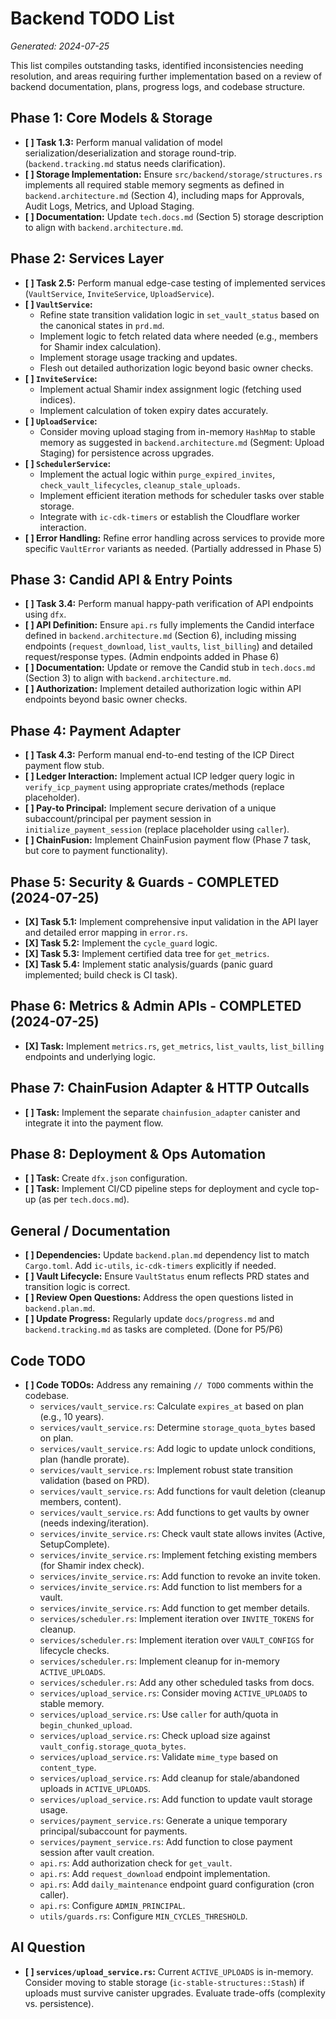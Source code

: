 # Backend TODO List

*Generated: 2024-07-25*

This list compiles outstanding tasks, identified inconsistencies needing resolution, and areas requiring further implementation based on a review of backend documentation, plans, progress logs, and codebase structure.

## Phase 1: Core Models & Storage
-   **[ ] Task 1.3:** Perform manual validation of model serialization/deserialization and storage round-trip. (`backend.tracking.md` status needs clarification).
-   **[ ] Storage Implementation:** Ensure `src/backend/storage/structures.rs` implements all required stable memory segments as defined in `backend.architecture.md` (Section 4), including maps for Approvals, Audit Logs, Metrics, and Upload Staging.
-   **[ ] Documentation:** Update `tech.docs.md` (Section 5) storage description to align with `backend.architecture.md`.

## Phase 2: Services Layer
-   **[ ] Task 2.5:** Perform manual edge-case testing of implemented services (`VaultService`, `InviteService`, `UploadService`).
-   **[ ] `VaultService`:**
    *   Refine state transition validation logic in `set_vault_status` based on the canonical states in `prd.md`.
    *   Implement logic to fetch related data where needed (e.g., members for Shamir index calculation).
    *   Implement storage usage tracking and updates.
    *   Flesh out detailed authorization logic beyond basic owner checks.
-   **[ ] `InviteService`:**
    *   Implement actual Shamir index assignment logic (fetching used indices).
    *   Implement calculation of token expiry dates accurately.
-   **[ ] `UploadService`:**
    *   Consider moving upload staging from in-memory `HashMap` to stable memory as suggested in `backend.architecture.md` (Segment: Upload Staging) for persistence across upgrades.
-   **[ ] `SchedulerService`:**
    *   Implement the actual logic within `purge_expired_invites`, `check_vault_lifecycles`, `cleanup_stale_uploads`.
    *   Implement efficient iteration methods for scheduler tasks over stable storage.
    *   Integrate with `ic-cdk-timers` or establish the Cloudflare worker interaction.
-   **[ ] Error Handling:** Refine error handling across services to provide more specific `VaultError` variants as needed. (Partially addressed in Phase 5)

## Phase 3: Candid API & Entry Points
-   **[ ] Task 3.4:** Perform manual happy-path verification of API endpoints using `dfx`.
-   **[ ] API Definition:** Ensure `api.rs` fully implements the Candid interface defined in `backend.architecture.md` (Section 6), including missing endpoints (`request_download`, `list_vaults`, `list_billing`) and detailed request/response types. (Admin endpoints added in Phase 6)
-   **[ ] Documentation:** Update or remove the Candid stub in `tech.docs.md` (Section 3) to align with `backend.architecture.md`.
-   **[ ] Authorization:** Implement detailed authorization logic within API endpoints beyond basic owner checks.

## Phase 4: Payment Adapter
-   **[ ] Task 4.3:** Perform manual end-to-end testing of the ICP Direct payment flow stub.
-   **[ ] Ledger Interaction:** Implement actual ICP ledger query logic in `verify_icp_payment` using appropriate crates/methods (replace placeholder).
-   **[ ] Pay-to Principal:** Implement secure derivation of a unique subaccount/principal per payment session in `initialize_payment_session` (replace placeholder using `caller`).
-   **[ ] ChainFusion:** Implement ChainFusion payment flow (Phase 7 task, but core to payment functionality).

## Phase 5: Security & Guards - COMPLETED (2024-07-25)
-   **[X] Task 5.1:** Implement comprehensive input validation in the API layer and detailed error mapping in `error.rs`.
-   **[X] Task 5.2:** Implement the `cycle_guard` logic.
-   **[X] Task 5.3:** Implement certified data tree for `get_metrics`.
-   **[X] Task 5.4:** Implement static analysis/guards (panic guard implemented; build check is CI task).

## Phase 6: Metrics & Admin APIs - COMPLETED (2024-07-25)
-   **[X] Task:** Implement `metrics.rs`, `get_metrics`, `list_vaults`, `list_billing` endpoints and underlying logic.

## Phase 7: ChainFusion Adapter & HTTP Outcalls
-   **[ ] Task:** Implement the separate `chainfusion_adapter` canister and integrate it into the payment flow.

## Phase 8: Deployment & Ops Automation
-   **[ ] Task:** Create `dfx.json` configuration.
-   **[ ] Task:** Implement CI/CD pipeline steps for deployment and cycle top-up (as per `tech.docs.md`).

## General / Documentation
-   **[ ] Dependencies:** Update `backend.plan.md` dependency list to match `Cargo.toml`. Add `ic-utils`, `ic-cdk-timers` explicitly if needed.
-   **[ ] Vault Lifecycle:** Ensure `VaultStatus` enum reflects PRD states and transition logic is correct.
-   **[ ] Review Open Questions:** Address the open questions listed in `backend.plan.md`.
-   **[ ] Update Progress:** Regularly update `docs/progress.md` and `backend.tracking.md` as tasks are completed. (Done for P5/P6)

## Code TODO
-   **[ ] Code TODOs:** Address any remaining `// TODO` comments within the codebase.
    *   `services/vault_service.rs`: Calculate `expires_at` based on plan (e.g., 10 years).
    *   `services/vault_service.rs`: Determine `storage_quota_bytes` based on plan.
    *   `services/vault_service.rs`: Add logic to update unlock conditions, plan (handle prorate).
    *   `services/vault_service.rs`: Implement robust state transition validation (based on PRD).
    *   `services/vault_service.rs`: Add functions for vault deletion (cleanup members, content).
    *   `services/vault_service.rs`: Add functions to get vaults by owner (needs indexing/iteration).
    *   `services/invite_service.rs`: Check vault state allows invites (Active, SetupComplete).
    *   `services/invite_service.rs`: Implement fetching existing members (for Shamir index check).
    *   `services/invite_service.rs`: Add function to revoke an invite token.
    *   `services/invite_service.rs`: Add function to list members for a vault.
    *   `services/invite_service.rs`: Add function to get member details.
    *   `services/scheduler.rs`: Implement iteration over `INVITE_TOKENS` for cleanup.
    *   `services/scheduler.rs`: Implement iteration over `VAULT_CONFIGS` for lifecycle checks.
    *   `services/scheduler.rs`: Implement cleanup for in-memory `ACTIVE_UPLOADS`.
    *   `services/scheduler.rs`: Add any other scheduled tasks from docs.
    *   `services/upload_service.rs`: Consider moving `ACTIVE_UPLOADS` to stable memory.
    *   `services/upload_service.rs`: Use `caller` for auth/quota in `begin_chunked_upload`.
    *   `services/upload_service.rs`: Check upload size against `vault_config.storage_quota_bytes`.
    *   `services/upload_service.rs`: Validate `mime_type` based on `content_type`.
    *   `services/upload_service.rs`: Add cleanup for stale/abandoned uploads in `ACTIVE_UPLOADS`.
    *   `services/upload_service.rs`: Add function to update vault storage usage.
    *   `services/payment_service.rs`: Generate a unique temporary principal/subaccount for payments.
    *   `services/payment_service.rs`: Add function to close payment session after vault creation.
    *   `api.rs`: Add authorization check for `get_vault`.
    *   `api.rs`: Add `request_download` endpoint implementation.
    *   `api.rs`: Add `daily_maintenance` endpoint guard configuration (cron caller).
    *   `api.rs`: Configure `ADMIN_PRINCIPAL`.
    *   `utils/guards.rs`: Configure `MIN_CYCLES_THRESHOLD`.

## AI Question
*   **[ ] `services/upload_service.rs`:** Current `ACTIVE_UPLOADS` is in-memory. Consider moving to stable storage (`ic-stable-structures::Stash`) if uploads must survive canister upgrades. Evaluate trade-offs (complexity vs. persistence). 